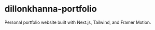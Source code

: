 # dillonkhanna-portfolio
Personal portfolio website built with Next.js, Tailwind, and Framer Motion.
